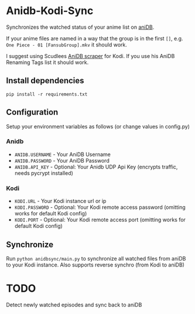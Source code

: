 # Anidb-Kodi-Sync
Synchronizes the watched status of your anime list on [aniDB](https://anidb.net).

If your anime files are named in a way that the group is in the first `[]`, e.g. `One Piece - 01 [FansubGroup].mkv` it should work.

I suggest using Scudlees [AniDB scraper](https://forum.kodi.tv/showthread.php?tid=142835) for Kodi. If you use his AniDB Renaming Tags list it should work.

## Install dependencies
`pip install -r requirements.txt`

## Configuration
Setup your environment variables as follows (or change values in config.py)
### Anidb
- `ANIDB.USERNAME` - Your AniDB Username
- `ANIDB.PASSWORD` - Your AniDB Password
- `ANIDB.API_KEY` - Optional: Your Anidb UDP Api Key (encrypts traffic, needs pycrypt installed)

### Kodi
- `KODI.URL` - Your Kodi instance url or ip
- `KODI.PASSWORD` - Optional: Your Kodi remote access password (omitting works for default Kodi config)
- `KODI.PORT` - Optional: Your Kodi remote access port (omitting works for default Kodi config)

## Synchronize
Run `python anidbsync/main.py` to synchronize all watched files from aniDB to your Kodi instance.
Also supports reverse synchro (from Kodi to aniDB)

# TODO
Detect newly watched episodes and sync back to aniDB
